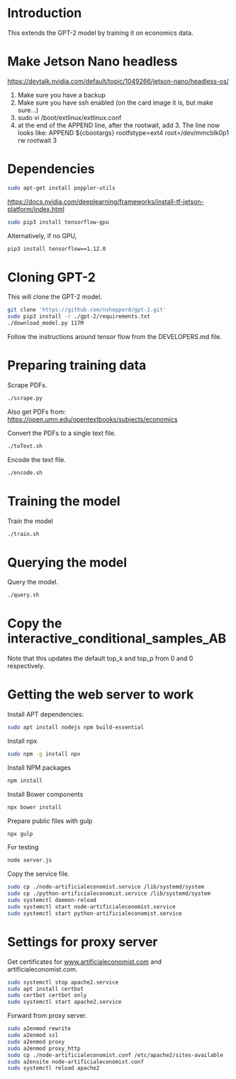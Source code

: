 # Introduction
This extends the GPT-2 model by training it on economics data.

# Make Jetson Nano headless
https://devtalk.nvidia.com/default/topic/1049266/jetson-nano/headless-os/
1. Make sure you have a backup
2. Make sure you have ssh enabled (on the card image it is, but make sure...)
3. sudo vi /boot/extlinux/extlinux.conf
4. at the end of the APPEND line, after the rootwait, add 3. The line now looks like:
APPEND ${cbootargs} rootfstype=ext4 root=/dev/mmcblk0p1 rw rootwait 3

# Dependencies
```bash
sudo apt-get install poppler-utils
```

https://docs.nvidia.com/deeplearning/frameworks/install-tf-jetson-platform/index.html
```bash
sudo pip3 install tensorflow-gpu
```
Alternatively, if no GPU,
```bash
pip3 install tensorflow==1.12.0
```

# Cloning GPT-2
This will clone the GPT-2 model.

```bash
git clone 'https://github.com/nshepperd/gpt-2.git'
sudo pip3 install -r ./gpt-2/requirements.txt
./download_model.py 117M
```

Follow the instructions around tensor flow from the DEVELOPERS.md file.

# Preparing training data
Scrape PDFs.
```bash
./scrape.py
```
Also get PDFs from:
https://open.umn.edu/opentextbooks/subjects/economics

Convert the PDFs to a single text file.
```bash
./toText.sh
```

Encode the text file.
```bash
./encode.sh
```

# Training the model
Train the model
```bash
./train.sh
```

# Querying the model
Query the model.
```bash
./query.sh
```

# Copy the interactive_conditional_samples_AB
Note that this updates the default top_k and top_p from 0 and 0 respectively.

# Getting the web server to work
Install APT dependencies:
```bash
sudo apt install nodejs npm build-essential
```

Install npx
```bash
sudo npm -g install npx
```

Install NPM packages
```bash
npm install
```

Install Bower components
```bash
npx bower install
```

Prepare public files with gulp
```bash
npx gulp
```

For testing
```bash
node server.js
```

Copy the service file.
```bash
sudo cp ./node-artificialeconomist.service /lib/systemd/system
sudo cp ./python-artificialeconomist.service /lib/systemd/system
sudo systemctl daemon-reload
sudo systemctl start node-artificialeconomist.service
sudo systemctl start python-artificialeconomist.service
```

# Settings for proxy server

Get certificates for www.artificialeconomist.com and artificialeconomist.com.
```bash
sudo systemctl stop apache2.service
sudo apt install certbot
sudo certbot certbot only
sudo systemctl start apache2.service
```

Forward from proxy server.
```bash
sudo a2enmod rewrite
sudo a2enmod ssl
sudo a2enmod proxy
sudo a2enmod proxy_http
sudo cp ./node-artificialeconomist.conf /etc/apache2/sites-available
sudo a2ensite node-artificialeconomist.conf
sudo systemctl reload apache2
```


